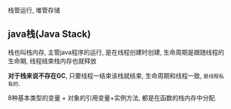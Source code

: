 栈管运行, 堆管存储

## java栈(Java Stack)

栈也叫栈内存, 主管java程序的运行, 是在线程创建时创建, 生命周期是跟随线程的生命期, 线程结束栈内存也就释放

**对于栈来说不存在GC**, 只要线程一结束该栈就结束, 生命周期和线程一致, `是线程私有的`.

8种基本类型的变量 + 对象的引用变量+实例方法, 都是在函数的栈内存中分配.



































































































